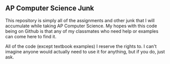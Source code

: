 AP Computer Science Junk
---
This repository is simply all of the assignments and other junk that I will accumulate while taking AP Computer Science. My hopes with this code being on Github is that any of my classmates who need help or examples can come here to find it. 

All of the code (except textbook examples) I reserve the rights to. I can't imagine anyone would actually need to use it for anything, but if you do, just ask. 
